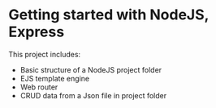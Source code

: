 # Getting started with NodeJS, Express

This project includes:
<ul>
    <li>Basic structure of a NodeJS project folder</li>
    <li>EJS template engine</li>
    <li>Web router</li>
    <li>CRUD data from a Json file in project folder</li>
</ul>

